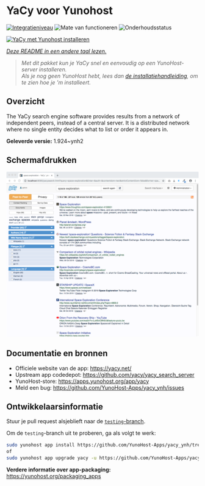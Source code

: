 <!--
NB: Deze README is automatisch gegenereerd door <https://github.com/YunoHost/apps/tree/master/tools/readme_generator>
Hij mag NIET handmatig aangepast worden.
-->

# YaCy voor Yunohost

[![Integratieniveau](https://dash.yunohost.org/integration/yacy.svg)](https://ci-apps.yunohost.org/ci/apps/yacy/) ![Mate van functioneren](https://ci-apps.yunohost.org/ci/badges/yacy.status.svg) ![Onderhoudsstatus](https://ci-apps.yunohost.org/ci/badges/yacy.maintain.svg)

[![YaCy met Yunohost installeren](https://install-app.yunohost.org/install-with-yunohost.svg)](https://install-app.yunohost.org/?app=yacy)

*[Deze README in een andere taal lezen.](./ALL_README.md)*

> *Met dit pakket kun je YaCy snel en eenvoudig op een YunoHost-server installeren.*  
> *Als je nog geen YunoHost hebt, lees dan [de installatiehandleiding](https://yunohost.org/install), om te zien hoe je 'm installeert.*

## Overzicht

The YaCy search engine software provides results from a network of independent peers, instead of a central server.
It is a distributed network where no single entity decides what to list or order it appears in.


**Geleverde versie:** 1.924~ynh2

## Schermafdrukken

![Schermafdrukken van YaCy](./doc/screenshots/screenshot01.png)

## Documentatie en bronnen

- Officiele website van de app: <https://yacy.net/>
- Upstream app codedepot: <https://github.com/yacy/yacy_search_server>
- YunoHost-store: <https://apps.yunohost.org/app/yacy>
- Meld een bug: <https://github.com/YunoHost-Apps/yacy_ynh/issues>

## Ontwikkelaarsinformatie

Stuur je pull request alsjeblieft naar de [`testing`-branch](https://github.com/YunoHost-Apps/yacy_ynh/tree/testing).

Om de `testing`-branch uit te proberen, ga als volgt te werk:

```bash
sudo yunohost app install https://github.com/YunoHost-Apps/yacy_ynh/tree/testing --debug
of
sudo yunohost app upgrade yacy -u https://github.com/YunoHost-Apps/yacy_ynh/tree/testing --debug
```

**Verdere informatie over app-packaging:** <https://yunohost.org/packaging_apps>
